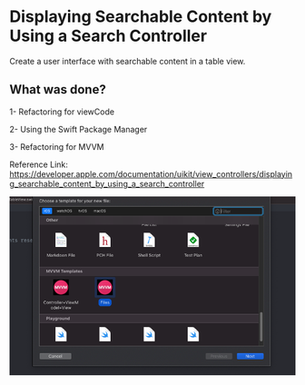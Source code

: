 # Displaying Searchable Content by Using a Search Controller

Create a user interface with searchable content in a table view.

## What was done?

1- Refactoring for viewCode 

2- Using the Swift Package Manager

3- Refactoring for MVVM

Reference Link: https://developer.apple.com/documentation/uikit/view_controllers/displaying_searchable_content_by_using_a_search_controller

![Exemplo](https://github.com/lucabelezal/iOS-MVVM-Xcode-Template/blob/master/Image/image.png)
